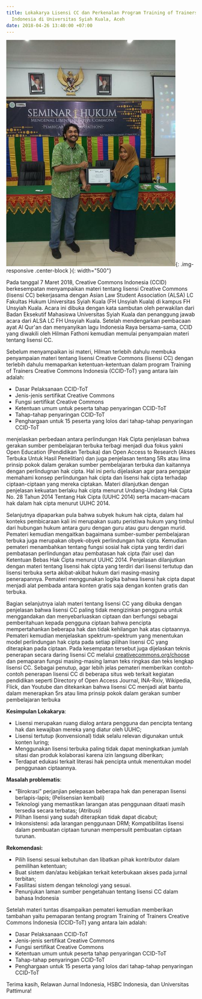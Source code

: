 ```yaml
---
title: Lokakarya Lisensi CC dan Perkenalan Program Training of Trainers Creative Commons
  Indonesia di Universitas Syiah Kuala, Aceh
date: 2018-04-26 13:40:00 +07:00
---
```


![450px--SPCCID-_7_Maret_2018_Lokakarya_di_Aceh.jpg](/uploads/450px--SPCCID-_7_Maret_2018_Lokakarya_di_Aceh.jpg){: .img-responsive .center-block }{: width="500"}

Pada tanggal 7 Maret 2018, Creative Commons Indonesia (CCID) berkesempatan menyampaikan materi tentang lisensi Creative Commons (lisensi CC) bekerjasama dengan Asian Law Student Association (ALSA) LC Fakultas Hukum Universitas Syiah Kuala (FH Unsyiah Kuala) di kampus FH Unsyiah Kuala. Acara ini dibuka dengan kata sambutan oleh perwakilan dari Badan Eksekutif Mahasiswa Universitas Syiah Kuala dan penanggung jawab acara dari ALSA LC FH Unsyiah Kuala. Setelah mendengarkan pembacaan ayat Al Qur'an dan menyanyikan lagu Indonesia Raya bersama-sama, CCID yang diwakili oleh Hilman Fathoni kemudian memulai penyampaian materi tentang lisensi CC. 

Sebelum menyampaikan isi materi, Hilman terlebih dahulu  membuka penyampaian  materi tentang lisensi Creative Commons (lisensi CC) dengan terlebih dahulu memaparkan ketentuan-ketentuan dalam program Training of Trainers Creative Commons Indonesia (CCID-ToT) yang antara lain adalah:

* Dasar Pelaksanaan CCID-ToT
* Jenis-jenis sertifikat Creative Commons
* Fungsi sertifikat Creative Commons
* Ketentuan umum untuk peserta tahap penyaringan CCID-ToT
* Tahap-tahap penyaringan CCID-ToT
* Penghargaan untuk 15 peserta yang lolos dari tahap-tahap penyaringan CCID-ToT

menjelaskan perbedaan antara perlindungan Hak Cipta penjelasan bahwa gerakan sumber pembelajaran terbuka terbagi menjadi dua fokus yakni Open Education (Pendidikan Terbuka) dan Open Access to Research (Akses Terbuka Untuk Hasil Penelitian) dan juga penjelasan tentang 5Rs atau lima prinsip pokok dalam gerakan sumber pembelajaran terbuka dan kaitannya dengan perlindugnan hak cipta. Hal ini perlu dijelaskan agar para pengajar memahami konsep perlindungan hak cipta dan lisensi hak cipta terhadap ciptaan-ciptaan yang mereka ciptakan. Materi dilanjutkan dengan penjelasan kekuatan berlaku hak cipta menurut Undang-Undang Hak Cipta No. 28 Tahun 2014 Tentang Hak Cipta (UUHC 2014) serta macam-macam hak dalam hak cipta menurut UUHC 2014. 

Selanjutnya dipaparkan pula bahwa subyek hukum hak cipta, dalam hal konteks pembicaraan kali ini merupakan suatu peristiwa hukum yang timbul dari hubungan hukum antara guru dengan guru atau guru dengan murid. Pemateri kemudian mengaitkan bagaimana sumber-sumber pembelajaran terbuka juga merupakan obyek-obyek perlindungan hak cipta. Kemudian pemateri menambahkan tentang fungsi sosial hak cipta yang terdiri dari pembatasan perlindungan atau pembatasan hak cipta (fair use) dan Ketentuan Bebas Hak Cipta menurut UUHC 2014. Penjelasan dilanjutkan dengan materi tentang lisensi hak cipta yang terdiri dari lisensi tertutup dan lisensi terbuka serta akibat-akibat hukum dari masing-masing penerapannya. Pemateri menggunakan logika bahwa lisensi hak cipta dapat menjadi alat pembada antara konten gratis saja dengan konten gratis dan terbuka. 

Bagian selanjutnya ialah materi tentang lisensi CC yang dibuka dengan penjelasan bahwa lisensi CC paling tidak mengizinkan pengguna untuk menggandakan dan menyebarluaskan ciptaan dan berfungsi sebagai pemberitahuan kepada pengguna ciptaan bahwa pencipta mempertahankan beberapa hak dan tidak kehilangan hak atas ciptaannya. Pemateri kemudian menjelaskan spektrum-spektrum yang menentukan model perlindungan hak cipta pada setiap pilihan lisensi CC yang diterapkan pada ciptaan. Pada kesempatan tersebut juga dijelaskan teknis penerapan secara daring lisensi CC melalui [creativecommons.org/choose](creativecommons.org/choose) dan pemaparan fungsi masing-masing laman teks ringkas dan teks lengkap lisensi CC.  Sebagai penutup, agar lebih jelas pemateri memberikan contoh-contoh penerapan lisensi CC di beberapa situs web terkait kegiatan pendidikan seperti Directory of Open Access Journal, INA-Rxiv, Wikipedia, Flick, dan Youtube dan ditekankan bahwa lisensi CC menjadi alat bantu dalam menerapkan 5rs atau lima prinsip pokok dalam gerakan sumber pembelajaran terbuka

**Kesimpulan Lokakarya**:
* Lisensi merupakan ruang dialog antara pengguna dan pencipta tentang hak dan kewajiban mereka yang diatur oleh UUHC;
* Lisensi tertutup (konvensional) tidak selalu relevan digunakan untuk konten luring;
* Menggunakan lisensi terbuka paling tidak dapat meningkatkan jumlah sitasi dan produk kolaborasi karena izin langsung diberikan;
* Terdapat edukasi terkait literasi hak pencipta untuk menentukan model penggunaan ciptaannya.

**Masalah problematis**:
* “Birokrasi” perjanjian pelepasan beberapa hak dan penerapan lisensi berlapis-lapis; (Pelisensian kembali)
* Teknologi yang memastikan larangan atas penggunaan ditaati masih tersedia secara terbatas; (Atribusi)
* Pilihan lisensi yang sudah diterapkan tidak dapat dicabut;
* Inkonsistensi: ada larangan penggunaan DRM;
Kompatibilitas lisensi dalam pembuatan ciptaan turunan mempersulit pembuatan ciptaan turunan.

**Rekomendasi:**
* Pilih lisensi sesuai kebutuhan dan libatkan pihak kontributor dalam pemilihan ketentuan;
* Buat sistem dan/atau kebijakan terkait keterbukaan akses pada jurnal terbitan;
* Fasilitasi sistem dengan teknologi yang sesuai.
* Penunjukan laman sumber pengetahuan tentang lisensi CC dalam bahasa Indonesia

Setelah materi tuntas disampaikan pemateri kemudian memberikan tambahan yaitu pemaparan tentang program Training of Trainers Creative Commons Indonesia (CCID-ToT) yang antara lain adalah:

* Dasar Pelaksanaan CCID-ToT
* Jenis-jenis sertifikat Creative Commons
* Fungsi sertifikat Creative Commons
* Ketentuan umum untuk peserta tahap penyaringan CCID-ToT
* Tahap-tahap penyaringan CCID-ToT
* Penghargaan untuk 15 peserta yang lolos dari tahap-tahap penyaringan CCID-ToT

Terima kasih, Relawan Jurnal Indonesia, HSBC Indonesia, dan Universitas Pattimura!